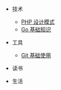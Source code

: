 
- 技术
  - [PHP 设计模式](tech/php-design-pattern.md "PHP 设计模式")
  - [Go 基础知识](tech/go-say-hello.md "Golang sayHello")
- 工具
  - [Git 基础使用](tech/how-to-use-git.md "Git 基础使用")
- 读书

- 生活